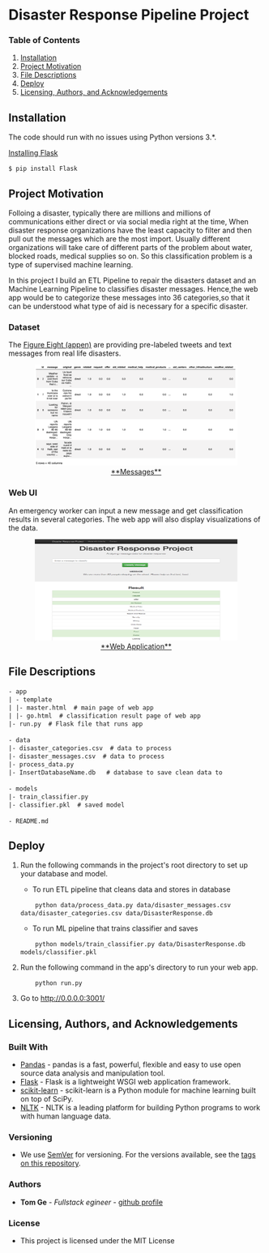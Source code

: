 # Disaster Response Pipeline Project
### Table of Contents

1. [Installation](#installation)
2. [Project Motivation](#motivation)
3. [File Descriptions](#files)
4. [Deploy](#results)
5. [Licensing, Authors, and Acknowledgements](#licensing)

## Installation <a name="installation"></a>

The code should run with no issues using Python versions 3.*.

[Installing Flask](https://flask.palletsprojects.com/en/1.1.x/installation/#install-flask)
```
$ pip install Flask
```

## Project Motivation<a name="motivation"></a>

Folloing a disaster, typically there are millions and millions of communications either direct or via social media right at the time, When disaster response organizations have the least capacity to filter and then pull out the messages which are the most import. Usually different organizations will take care of different parts of the problem about water, blocked roads, medical supplies so on. So this classification problem is a type of supervised machine learning. 

In this project I build an ETL Pipeline to repair the disasters dataset and an Machine Learning Pipeline to classifies disaster messages. Hence,the web app would be to categorize these messages into 36 categories,so that it can be understood what type of aid is necessary for a specific disaster.

### Dataset

The [Figure Eight (appen)](https://appen.com/) are providing pre-labeled tweets and text messages from real life disasters. 

<div align="center">
<img src="assets/dataset.png" height="200" width="400">
</div>
<div align="center">
<u> **Messages** </u>
</div>


### Web UI
 An emergency worker can input a new message and get classification results in several categories. The web app will also display visualizations of the data.
<div align="center">
<img src="assets/disaster-response-web.png" height="200" width="400">
</div>
<div align="center">
<u> **Web Application** </u>
</div>

## File Descriptions <a name="files"></a>
```
- app
| - template
| |- master.html  # main page of web app
| |- go.html  # classification result page of web app
|- run.py  # Flask file that runs app

- data
|- disaster_categories.csv  # data to process 
|- disaster_messages.csv  # data to process
|- process_data.py
|- InsertDatabaseName.db   # database to save clean data to

- models
|- train_classifier.py
|- classifier.pkl  # saved model 

- README.md
```
## Deploy <a name="results"></a>

1. Run the following commands in the project's root directory to set up your database and model.

    - To run ETL pipeline that cleans data and stores in database
    ```
        python data/process_data.py data/disaster_messages.csv data/disaster_categories.csv data/DisasterResponse.db
    ```
    - To run ML pipeline that trains classifier and saves
    ```
        python models/train_classifier.py data/DisasterResponse.db models/classifier.pkl
    ```
2. Run the following command in the app's directory to run your web app.
    ```
        python run.py
    ```
3. Go to http://0.0.0.0:3001/


## Licensing, Authors, and Acknowledgements <a name="licensing"></a>

### Built With

* [Pandas](https://pandas.pydata.org/) - pandas is a fast, powerful, flexible and easy to use open source data analysis and manipulation tool.
* [Flask](https://palletsprojects.com/p/flask/) - Flask is a lightweight WSGI web application framework.
* [scikit-learn](https://scikit-learn.org) - scikit-learn is a Python module for machine learning built on top of SciPy.
* [NLTK](https://www.nltk.org/) - NLTK is a leading platform for building Python programs to work with human language data.

### Versioning

* We use [SemVer](http://semver.org/) for versioning. For the versions available, see the [tags on this repository](https://github.com/your/project/tags).

### Authors

* **Tom Ge** - *Fullstack egineer* - [github profile](https://github.com/tomgtqq)

### License

* This project is licensed under the MIT License